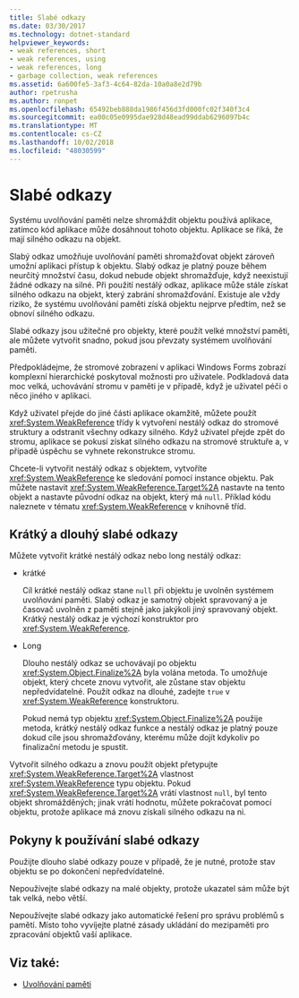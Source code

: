 ```yaml
---
title: Slabé odkazy
ms.date: 03/30/2017
ms.technology: dotnet-standard
helpviewer_keywords:
- weak references, short
- weak references, using
- weak references, long
- garbage collection, weak references
ms.assetid: 6a600fe5-3af3-4c64-82da-10a0a8e2d79b
author: rpetrusha
ms.author: ronpet
ms.openlocfilehash: 65492beb888da1986f456d3fd000fc02f340f3c4
ms.sourcegitcommit: ea00c05e0995dae928d48ead99ddab6296097b4c
ms.translationtype: MT
ms.contentlocale: cs-CZ
ms.lasthandoff: 10/02/2018
ms.locfileid: "48030599"
---
```

# <a name="weak-references"></a>Slabé odkazy
Systému uvolňování paměti nelze shromáždit objektu používá aplikace, zatímco kód aplikace může dosáhnout tohoto objektu. Aplikace se říká, že mají silného odkazu na objekt.  
  
 Slabý odkaz umožňuje uvolňování paměti shromažďovat objekt zároveň umožní aplikaci přístup k objektu. Slabý odkaz je platný pouze během neurčitý množství času, dokud nebude objekt shromažďuje, když neexistují žádné odkazy na silné. Při použití nestálý odkaz, aplikace může stále získat silného odkazu na objekt, který zabrání shromažďování. Existuje ale vždy riziko, že systému uvolňování paměti získá objektu nejprve předtím, než se obnoví silného odkazu.  
  
 Slabé odkazy jsou užitečné pro objekty, které použít velké množství paměti, ale můžete vytvořit snadno, pokud jsou převzaty systémem uvolňování paměti.  
  
 Předpokládejme, že stromové zobrazení v aplikaci Windows Forms zobrazí komplexní hierarchické poskytoval možnosti pro uživatele. Podkladová data moc velká, uchovávání stromu v paměti je v případě, když je uživatel péči o něco jiného v aplikaci.  
  
 Když uživatel přejde do jiné části aplikace okamžitě, můžete použít <xref:System.WeakReference> třídy k vytvoření nestálý odkaz do stromové struktury a odstranit všechny odkazy silného. Když uživatel přejde zpět do stromu, aplikace se pokusí získat silného odkazu na stromové struktuře a, v případě úspěchu se vyhnete rekonstrukce stromu.  
  
 Chcete-li vytvořit nestálý odkaz s objektem, vytvoříte <xref:System.WeakReference> ke sledování pomocí instance objektu. Pak můžete nastavit <xref:System.WeakReference.Target%2A> nastavte na tento objekt a nastavte původní odkaz na objekt, který má `null`. Příklad kódu naleznete v tématu <xref:System.WeakReference> v knihovně tříd.  
  
## <a name="short-and-long-weak-references"></a>Krátký a dlouhý slabé odkazy  
 Můžete vytvořit krátké nestálý odkaz nebo long nestálý odkaz:  
  
-   krátké  
  
     Cíl krátké nestálý odkaz stane `null` při objektu je uvolněn systémem uvolňování paměti. Slabý odkaz je samotný objekt spravovaný a je časovač uvolněn z paměti stejně jako jakýkoli jiný spravovaný objekt.  Krátký nestálý odkaz je výchozí konstruktor pro <xref:System.WeakReference>.  
  
-   Long  
  
     Dlouho nestálý odkaz se uchovávají po objektu <xref:System.Object.Finalize%2A> byla volána metoda. To umožňuje objekt, který chcete znovu vytvořit, ale zůstane stav objektu nepředvídatelné. Použít odkaz na dlouhé, zadejte `true` v <xref:System.WeakReference> konstruktoru.  
  
     Pokud nemá typ objektu <xref:System.Object.Finalize%2A> použije metoda, krátký nestálý odkaz funkce a nestálý odkaz je platný pouze dokud cíle jsou shromažďovány, kterému může dojít kdykoliv po finalizační metodu je spustit.  
  
 Vytvořit silného odkazu a znovu použít objekt přetypujte <xref:System.WeakReference.Target%2A> vlastnost <xref:System.WeakReference> typu objektu. Pokud <xref:System.WeakReference.Target%2A> vrátí vlastnost `null`, byl tento objekt shromážděných; jinak vrátí hodnotu, můžete pokračovat pomocí objektu, protože aplikace má znovu získali silného odkazu na ni.  
  
## <a name="guidelines-for-using-weak-references"></a>Pokyny k používání slabé odkazy  
 Použijte dlouho slabé odkazy pouze v případě, že je nutné, protože stav objektu se po dokončení nepředvídatelné.  
  
 Nepoužívejte slabé odkazy na malé objekty, protože ukazatel sám může být tak velká, nebo větší.  
  
 Nepoužívejte slabé odkazy jako automatické řešení pro správu problémů s pamětí. Místo toho vyvíjejte platné zásady ukládání do mezipaměti pro zpracování objektů vaší aplikace.  
  
## <a name="see-also"></a>Viz také:

- [Uvolňování paměti](../../../docs/standard/garbage-collection/index.md)
